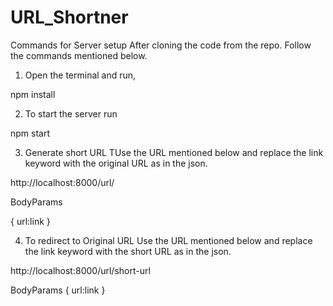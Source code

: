 # URL_Shortner
Commands for Server setup
After cloning the code from the repo. Follow the commands mentioned below.

1. Open the terminal and run,

npm install

2. To start the server run

npm start

3. Generate short URL
TUse the URL mentioned below and replace the link keyword with the original URL as in the json.

http://localhost:8000/url/

BodyParams

{
    url:link
}

4. To redirect to Original URL
Use the URL mentioned below and replace the link keyword with the short URL as in the json.

http://localhost:8000/url/short-url

BodyParams
{
    url:link
}
